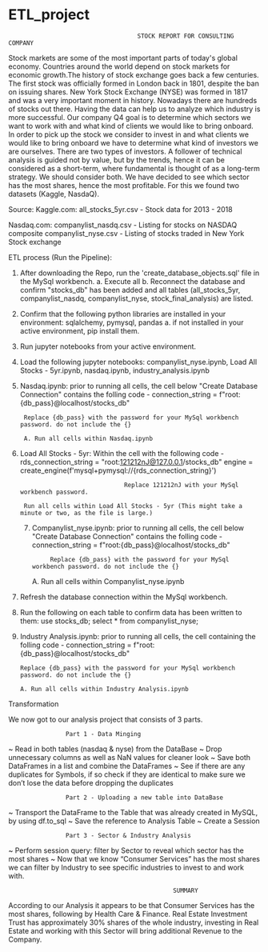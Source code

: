# ETL_project

                                        STOCK REPORT FOR CONSULTING COMPANY

Stock markets are some of the most important parts of today's global economy. Countries around the world depend on stock markets for economic growth.The history of stock exchange goes back a few centuries. The first stock was officially formed in London back in 1801, despite the ban on issuing shares. New York Stock Exchange (NYSE) was formed in 1817 and was a very important moment in history. Nowadays there are hundreds of stocks out there. Having the data can help us to analyze which industry is more successful. Our company Q4 goal is to determine which sectors we want to work with and what kind of clients we would like to bring onboard. In order to pick up the stock we consider to invest in and what clients we would like to bring onboard we have to determine what kind of investors we are ourselves. There are two types of investors. A follower of technical analysis is guided not by value, but by the trends, hence it can be considered as a short-term, where fundamental is thought of as a long-term strategy. We should consider both. We have decided to see which sector has the most shares, hence the most profitable. For this we found two datasets (Kaggle, NasdaQ).

Source:
Kaggle.com: 
all_stocks_5yr.csv - Stock data for 2013 - 2018

Nasdaq.com:
companylist_nasdq.csv - Listing for stocks on NASDAQ composite
companylist_nyse.csv - Listing of stocks traded in New York Stock exchange

ETL process (Run the Pipeline):
1. After downloading the Repo, run the 'create_database_objects.sql' file in the MySql workbench.
    a. Execute all
    b. Reconnect the database and confirm "stocks_db" has been added and all tables (all_stocks_5yr, companylist_nasdq, companylist_nyse, stock_final_analysis) are listed.

2. Confirm that the following python libraries are installed in your environment: sqlalchemy, pymysql, pandas
    a. if not installed in your active environment, pip install them.

3. Run jupyter notebooks from your active environment.

4. Load the following jupyter notebooks: companylist_nyse.ipynb, Load All Stocks - 5yr.ipynb, nasdaq.ipynb, industry_analysis.ipynb

5. Nasdaq.ipynb: prior to running all cells, the cell below "Create Database Connection" contains the folling code - connection_string = f"root:{db_pass}@localhost/stocks_db"

        Replace {db_pass} with the password for your MySql workbench password. do not include the {}

        A. Run all cells within Nasdaq.ipynb

6. Load All Stocks - 5yr: Within the cell with the following code - rds_connection_string = "root:121212nJ@127.0.0.1/stocks_db"
                                                                        engine = create_engine(f'mysql+pymysql://{rds_connection_string}')

                                    Replace 121212nJ with your MySql workbench password.
                                    
        Run all cells within Load All Stocks - 5yr (This might take a minute or two, as the file is large.)

    7. Companylist_nyse.ipynb: prior to running all cells, the cell below "Create Database Connection" contains the folling code - 
                                connection_string = f"root:{db_pass}@localhost/stocks_db"

                Replace {db_pass} with the password for your MySql workbench password. do not include the {}

        A. Run all cells within Companylist_nyse.ipynb

8. Refresh the database connection within the MySql workbench.

9. Run the following on each table to confirm data has been written to them:    use stocks_db;
                                                                                select * from companylist_nyse;

10. Industry Analysis.ipynb: prior to running all cells, the cell containing the folling code - 
                                                                                                connection_string = f"root:{db_pass}@localhost/stocks_db"

        Replace {db_pass} with the password for your MySql workbench password. do not include the {}

        A. Run all cells within Industry Analysis.ipynb



Transformation

We now got to our analysis project that consists of 3 parts.

                    Part 1 - Data Minging
                    
~ Read in both tables (nasdaq & nyse) from the DataBase
~ Drop unnecessary columns as well as NaN values for cleaner look
~ Save both DataFrames in a list and combine the DataFrames
~ See if there are any duplicates for Symbols, if so check if they are identical to make sure we don’t lose the data before dropping the duplicates

                    Part 2 - Uploading a new table into DataBase
                    
~ Transport the DataFrame to the Table that was already created in MySQL, by using df.to_sql
~ Save the reference to Analysis Table
~ Create a Session

                    Part 3 - Sector & Industry Analysis
                    
~ Perform session query: filter by Sector to reveal which sector has the most shares
~ Now that we know “Consumer Services” has the most shares we can filter by Industry to see specific industries to invest to and work with.



                                                  SUMMARY

According to our Analysis it appears to be that Consumer Services has the most shares, following by Health Care & Finance.
Real Estate Investment Trust has approximately 30% shares of the whole industry, investing in Real Estate and working with this Sector will bring additional Revenue to the Company.

